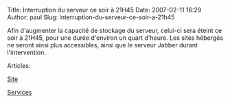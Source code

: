 Title: Interruption du serveur ce soir à 21H45
Date: 2007-02-11 16:29
Author: paul
Slug: interruption-du-serveur-ce-soir-a-21h45

<div
class="field field-name-body field-type-text-with-summary field-label-hidden">

<div class="field-items">

<div class="field-item even">

Afin d'augmenter la capacité de stockage du serveur, celui-ci sera
éteint ce soir à 21H45, pour une durée d'environ un quart d'heure. Les
sites hébergés ne seront ainsi plus accessibles, ainsi que le serveur
Jabber durant l'intervention.

</p>
<p>

</div>

</div>

</div>

<div
class="field field-name-taxonomy-vocabulary-2 field-type-taxonomy-term-reference field-label-above">

<div class="field-label">

Articles: 

</div>

<div class="field-items">

<div class="field-item even">

[Site](https://www.ezvan.fr/taxonomy/term/7)

</div>

<div class="field-item odd">

[Services](https://www.ezvan.fr/taxonomy/term/8)

</div>

</div>

</div>

</p>

